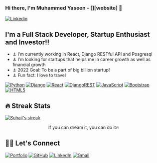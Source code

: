 ### Hi there, I'm Muhammed Yaseen - [][website] 👋 

[![Linkedin](https://img.shields.io/badge/Linkedin-brightgreen)](https://www.linkedin.com/in/muhammedya/)

## I'm a Full Stack Developer, Startup Enthusiast and Investor!!

- ⚓ I’m currently working in React, Django RESTful API and Posgresql
- ⚓ I’m looking for startups that helps me in career growth as well as financial growth
- ⚓ 2022 Goal: To be a part of big billion startup!
- ⚓ Fun fact: I love to travel



<!---
muhammedya/muhammedya is a ✨ special ✨ repository because its `README.md` (this file) appears on your GitHub profile.
You can click the Preview link to take a look at your changes.
--->




[![Python](https://img.shields.io/badge/python-3670A0?style=for-the-badge&logo=python&logoColor=ffdd54)](https://www.linkedin.com/in/muhammedya/)
[![Django](https://img.shields.io/badge/django-%23092E20.svg?style=for-the-badge&logo=django&logoColor=white)](https://www.linkedin.com/in/muhammedya/)
[![React](https://img.shields.io/badge/react-%2320232a.svg?style=for-the-badge&logo=react&logoColor=%2361DAFB)](https://www.linkedin.com/in/muhammedya/)
[![DjangoREST](https://img.shields.io/badge/DJANGO-REST-ff1709?style=for-the-badge&logo=django&logoColor=white&color=ff1709&labelColor=gray)](https://www.linkedin.com/in/muhammedya/)
[![JavaScript](https://img.shields.io/badge/javascript-%23323330.svg?style=for-the-badge&logo=javascript&logoColor=%23F7DF1E)](https://www.linkedin.com/in/muhammedya/)
[![Bootstrap](https://img.shields.io/badge/bootstrap-%23563D7C.svg?style=for-the-badge&logo=bootstrap&logoColor=white)](https://www.linkedin.com/in/muhammedya/)
[![HTML5](https://img.shields.io/badge/html5-%23E34F26.svg?style=for-the-badge&logo=html5&logoColor=white)](https://www.linkedin.com/in/muhammedya/)


## 🔥 Streak Stats
<p align="left">
  <a href="https://github.com/muhammedya">
    <img title="🔥 Get streak stats for your profile at git.io/streak-stats" alt="Suhail's streak" src="https://github-readme-streak-stats.herokuapp.com?user=muhammedya&theme=merko&hide_border=true&date_format=%5BY.%5Dn.j"/>
  </a>
  <p align="center"> If you can dream it, you can do it🔥 </p>
</p>



## 🙋‍♀️ Let's Connect
<p align="left">
	<a href="http://muhammedyaseen.pythonanywhere.com/" target="_blank"><img src="https://img.icons8.com/bubbles/50/000000/web.png" alt="Portfolio"/></a>
	<a href="https://github.com/muhammedya/" target="_blank"><img src="https://img.icons8.com/bubbles/50/000000/github.png" alt="GitHub"/></a>
	<a href="https://www.linkedin.com/in/muhammedya/" target="_blank"><img src="https://img.icons8.com/bubbles/50/000000/linkedin.png" alt="LinkedIn"/></a>
	<a href="mailto:muhammedyaseen77@gmail.com" target="_blank"><img src="https://img.icons8.com/bubbles/50/000000/gmail.png" alt="Gmail"/></a>
</p>



